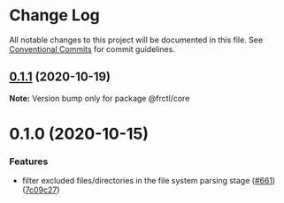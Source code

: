 # Change Log

All notable changes to this project will be documented in this file.
See [Conventional Commits](https://conventionalcommits.org) for commit guidelines.

## [0.1.1](https://github.com/frctl/fractal/compare/@frctl/core@0.1.0...@frctl/core@0.1.1) (2020-10-19)

**Note:** Version bump only for package @frctl/core





# 0.1.0 (2020-10-15)


### Features

* filter excluded files/directories in the file system parsing stage ([#661](https://github.com/frctl/fractal/issues/661)) ([7c09c27](https://github.com/frctl/fractal/commit/7c09c27ca970dc2bca79ea4f1acafb1d7209642d))

